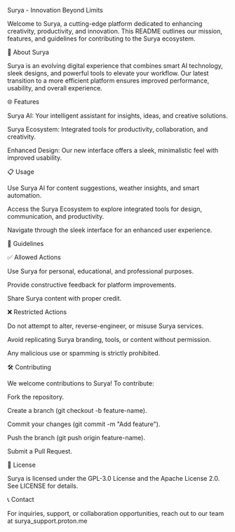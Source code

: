 Surya - Innovation Beyond Limits

Welcome to Surya, a cutting-edge platform dedicated to enhancing creativity, productivity, and innovation. This README outlines our mission, features, and guidelines for contributing to the Surya ecosystem.

🚀 About Surya

Surya is an evolving digital experience that combines smart AI technology, sleek designs, and powerful tools to elevate your workflow. Our latest transition to a more efficient platform ensures improved performance, usability, and overall experience.

🌐 Features

Surya AI: Your intelligent assistant for insights, ideas, and creative solutions.

Surya Ecosystem: Integrated tools for productivity, collaboration, and creativity.

Enhanced Design: Our new interface offers a sleek, minimalistic feel with improved usability.

📋 Usage

Use Surya AI for content suggestions, weather insights, and smart automation.

Access the Surya Ecosystem to explore integrated tools for design, communication, and productivity.

Navigate through the sleek interface for an enhanced user experience.

📜 Guidelines

✅ Allowed Actions

Use Surya for personal, educational, and professional purposes.

Provide constructive feedback for platform improvements.

Share Surya content with proper credit.

❌ Restricted Actions

Do not attempt to alter, reverse-engineer, or misuse Surya services.

Avoid replicating Surya branding, tools, or content without permission.

Any malicious use or spamming is strictly prohibited.

🛠️ Contributing

We welcome contributions to Surya! To contribute:

Fork the repository.

Create a branch (git checkout -b feature-name).

Commit your changes (git commit -m "Add feature").

Push the branch (git push origin feature-name).

Submit a Pull Request.

📄 License

Surya is licensed under the GPL-3.0 License and the Apache License 2.0. See LICENSE for details.

📞 Contact

For inquiries, support, or collaboration opportunities, reach out to our team at surya_support.proton.me

